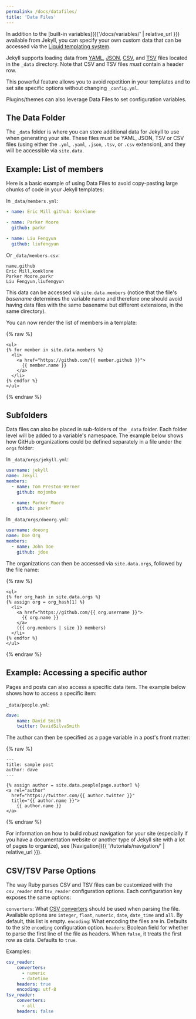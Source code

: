 ```yaml
---
permalink: /docs/datafiles/
title: 'Data Files'
---
```


In addition to the [built-in variables]({{'/docs/variables/' | relative_url
}}) available from Jekyll, you can specify your own custom data that can be
accessed via the [Liquid templating
system](https://github.com/Shopify/liquid/wiki/Liquid-for-Designers).

Jekyll supports loading data from [YAML](https://yaml.org),
[JSON](https://www.json.org/json-en.html),
[CSV](https://en.wikipedia.org/wiki/Comma-separated_values), and
[TSV](https://en.wikipedia.org/wiki/Tab-separated_values) files located in
the `_data` directory.  Note that CSV and TSV files *must* contain a header
row.

This powerful feature allows you to avoid repetition in your templates and
to set site specific options without changing `_config.yml`.

Plugins/themes can also leverage Data Files to set configuration variables.

## The Data Folder

The `_data` folder is where you can store additional data for Jekyll to use
when generating your site. These files must be YAML, JSON, TSV or CSV files
(using either the `.yml`, `.yaml`, `.json`, `.tsv`, or `.csv` extension),
and they will be accessible via `site.data`.

## Example: List of members

Here is a basic example of using Data Files to avoid copy-pasting large
chunks of code in your Jekyll templates:

In `_data/members.yml`:

```yaml
- name: Eric Mill github: konklone

- name: Parker Moore
  github: parkr

- name: Liu Fengyun
  github: liufengyun
```

Or `_data/members.csv`:

```
name,github
Eric Mill,konklone
Parker Moore,parkr
Liu Fengyun,liufengyun
```

This data can be accessed via `site.data.members` (notice that the file's
*basename* determines the variable name and therefore one should avoid
having data files with the same basename but different extensions, in the
same directory).

You can now render the list of members in a template:

{% raw %}
```liquid
<ul>
{% for member in site.data.members %}
  <li>
    <a href="https://github.com/{{ member.github }}">
      {{ member.name }}
    </a>
  </li>
{% endfor %}
</ul>
```
{% endraw %}

## Subfolders

Data files can also be placed in sub-folders of the `_data` folder. Each
folder level will be added to a variable's namespace. The example below
shows how GitHub organizations could be defined separately in a file under
the `orgs` folder:

In `_data/orgs/jekyll.yml`:

```yaml
username: jekyll
name: Jekyll
members:
  - name: Tom Preston-Werner
    github: mojombo

  - name: Parker Moore
    github: parkr
```

In `_data/orgs/doeorg.yml`:

```yaml
username: doeorg
name: Doe Org
members:
  - name: John Doe
    github: jdoe
```

The organizations can then be accessed via `site.data.orgs`, followed by the
file name:

{% raw %}
```liquid
<ul>
{% for org_hash in site.data.orgs %}
{% assign org = org_hash[1] %}
  <li>
    <a href="https://github.com/{{ org.username }}">
      {{ org.name }}
    </a>
    ({{ org.members | size }} members)
  </li>
{% endfor %}
</ul>
```
{% endraw %}

## Example: Accessing a specific author

Pages and posts can also access a specific data item. The example below
shows how to access a specific item:

`_data/people.yml`:

```yaml
dave:
    name: David Smith
    twitter: DavidSilvaSmith
```

The author can then be specified as a page variable in a post's front
matter:

{% raw %}
```liquid
---
title: sample post
author: dave
---

{% assign author = site.data.people[page.author] %}
<a rel="author"
  href="https://twitter.com/{{ author.twitter }}"
  title="{{ author.name }}">
    {{ author.name }}
</a>
```
{% endraw %}

For information on how to build robust navigation for your site (especially
if you have a documentation website or another type of Jekyll site with a
lot of pages to organize), see [Navigation]({{ '/tutorials/navigation/' |
relative_url }}).

## CSV/TSV Parse Options

The way Ruby parses CSV and TSV files can be customized with the
`csv_reader` and `tsv_reader` configuration options. Each configuration key
exposes the same options:

`converters`: What [CSV converters](https://ruby-doc.org/stdlib-2.5.0/libdoc/csv/rdoc/CSV.html#Converters) should be
              used when parsing the file. Available options are `integer`, `float`, `numeric`, `date`, `date_time` and
              `all`. By default, this list is empty.
`encoding`:   What encoding the files are in. Defaults to the site `encoding` configuration option.
`headers`:    Boolean field for whether to parse the first line of the file as headers. When `false`, it treats the
              first row as data. Defaults to `true`.

Examples:

```yaml
csv_reader:
    converters:
      - numeric
      - datetime
    headers: true
    encoding: utf-8
tsv_reader:
    converters:
      - all
    headers: false
```
